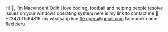 Hi , I'm Macvincent Odih 
I love coding, football and helping people resolve issues on your windows operating system
here is my link to contact me 
+2347011564816 my whatsapp line
flexiperu@gmail.com 
facebook name: flexi peru

